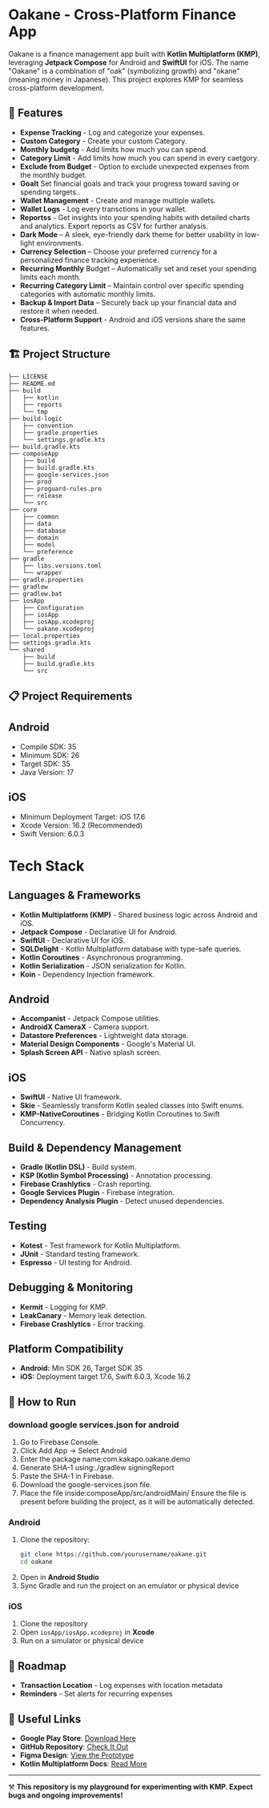 # Oakane - Cross-Platform Finance App

Oakane is a finance management app built with **Kotlin Multiplatform (KMP)**, leveraging **Jetpack Compose** for Android and **SwiftUI** for iOS. The name "Oakane" is a combination of "oak" (symbolizing growth) and "okane" (meaning money in Japanese). This project explores KMP for seamless cross-platform development.

## 🚀 Features
- **Expense Tracking** - Log and categorize your expenses.
- **Custom Category** - Create your custom Category.
- **Monthly budgetg** - Add limits how much you can spend.
- **Category Limit** - Add limits how much you can spend in every caetgory.
- **Exclude from Budget** - Option to exclude unexpected expenses from the monthly budget.
- **Goalt** Set financial goals and track your progress toward saving or spending targets..
- **Wallet Management** - Create and manage multiple wallets.
- **Wallet Logs** - Log every transctions in your wallet.
- **Reportss** - Get insights into your spending habits with detailed charts and analytics. Export reports as CSV for further analysis.
- **Dark Mode** – A sleek, eye-friendly dark theme for better usability in low-light environments.
- **Currency Selection** – Choose your preferred currency for a personalized finance tracking experience.
- **Recurring Monthly** Budget – Automatically set and reset your spending limits each month.
- **Recurring Category Limit** – Maintain control over specific spending categories with automatic monthly limits.
- **Backup & Import Data** – Securely back up your financial data and restore it when needed.
- **Cross-Platform Support** - Android and iOS versions share the same features.

## 🏗️ Project Structure
```
├── LICENSE
├── README.md
├── build
│   ├── kotlin
│   ├── reports
│   └── tmp
├── build-logic
│   ├── convention
│   ├── gradle.properties
│   └── settings.gradle.kts
├── build.gradle.kts
├── composeApp
│   ├── build
│   ├── build.gradle.kts
│   ├── google-services.json
│   ├── prod
│   ├── proguard-rules.pro
│   ├── release
│   └── src
├── core
│   ├── common
│   ├── data
│   ├── database
│   ├── domain
│   ├── model
│   └── preference
├── gradle
│   ├── libs.versions.toml
│   └── wrapper
├── gradle.properties
├── gradlew
├── gradlew.bat
├── iosApp
│   ├── Configuration
│   ├── iosApp
│   ├── iosApp.xcodeproj
│   └── oakane.xcodeproj
├── local.properties
├── settings.gradle.kts
└── shared
    ├── build
    ├── build.gradle.kts
    └── src
```

## 📋 Project Requirements

## **Android**
- Compile SDK: 35
- Minimum SDK: 26
- Target SDK: 35
- Java Version: 17


## **iOS**
- Minimum Deployment Target: iOS 17.6
- Xcode Version: 16.2 (Recommended)
- Swift Version: 6.0.3

# Tech Stack

## **Languages & Frameworks**
- **Kotlin Multiplatform (KMP)** - Shared business logic across Android and iOS.
- **Jetpack Compose** - Declarative UI for Android.
- **SwiftUI** - Declarative UI for iOS.
- **SQLDelight** - Kotlin Multiplatform database with type-safe queries.
- **Kotlin Coroutines** - Asynchronous programming.
- **Kotlin Serialization** - JSON serialization for Kotlin.
- **Koin** - Dependency Injection framework.

## **Android**
- **Accompanist** - Jetpack Compose utilities.
- **AndroidX CameraX** - Camera support.
- **Datastore Preferences** - Lightweight data storage.
- **Material Design Components** - Google's Material UI.
- **Splash Screen API** - Native splash screen.

## **iOS**
- **SwiftUI** - Native UI framework.
- **Skie** - Seamlessly transform Kotlin sealed classes into Swift enums.
- **KMP-NativeCoroutines** - Bridging Kotlin Coroutines to Swift Concurrency.

## **Build & Dependency Management**
- **Gradle (Kotlin DSL)** - Build system.
- **KSP (Kotlin Symbol Processing)** - Annotation processing.
- **Firebase Crashlytics** - Crash reporting.
- **Google Services Plugin** - Firebase integration.
- **Dependency Analysis Plugin** - Detect unused dependencies.

## **Testing**
- **Kotest** - Test framework for Kotlin Multiplatform.
- **JUnit** - Standard testing framework.
- **Espresso** - UI testing for Android.

## **Debugging & Monitoring**
- **Kermit** - Logging for KMP.
- **LeakCanary** - Memory leak detection.
- **Firebase Crashlytics** - Error tracking.

## **Platform Compatibility**
- **Android:** Min SDK 26, Target SDK 35
- **iOS:** Deployment target 17.6, Swift 6.0.3, Xcode 16.2

## 📖 How to Run
### **download google services.json for android**
1. Go to Firebase Console.
2. Click Add App → Select Android
3. Enter the package name:com.kakapo.oakane.demo
4. Generate SHA-1 using:./gradlew signingReport
5. Paste the SHA-1 in Firebase.
6. Download the google-services.json file.
7. Place the file inside:composeApp/src/androidMain/
Ensure the file is present before building the project, as it will be automatically detected.
### **Android**
1. Clone the repository:
   ```sh
   git clone https://github.com/yourusername/oakane.git
   cd oakane
   ```
2. Open in **Android Studio**
3. Sync Gradle and run the project on an emulator or physical device

### **iOS**
1. Clone the repository
2. Open `iosApp/iosApp.xcodeproj` in **Xcode**
3. Run on a simulator or physical device

## 🔮 Roadmap
- **Transaction Location** - Log expenses with location metadata
- **Reminders** - Set alerts for recurring expenses

## 📌 Useful Links
- **Google Play Store**: [Download Here](https://play.google.com/store/apps/details?id=com.kakapo.oakane)
- **GitHub Repository**: [Check It Out](https://github.com/yourusername/oakane)
- **Figma Design**: [View the Prototype](https://www.figma.com/community/file/1469282312265944668/oakane)
- **Kotlin Multiplatform Docs**: [Read More](https://kotlinlang.org/docs/multiplatform.html)

---
⚒️ **This repository is my playground for experimenting with KMP. Expect bugs and ongoing improvements!**




